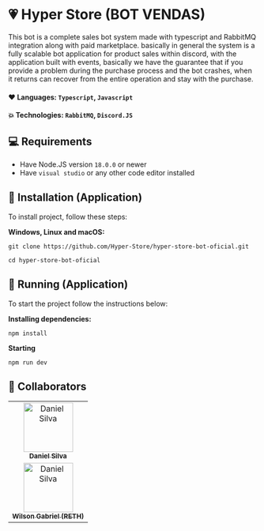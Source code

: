 # 💗 Hyper Store (BOT VENDAS)
This bot is a complete sales bot system made with typescript and RabbitMQ integration along with paid marketplace. basically in general the system is a fully scalable bot application for product sales within discord, with the application built with events, basically we have the guarantee that if you provide a problem during the purchase process and the bot crashes, when it returns can recover from the entire operation and stay with the purchase.

#### **❤️ Languages:** `Typescript`, `Javascript`

#### **💥 Technologies**: `RabbitMQ`, `Discord.JS`

## 💻 Requirements

* Have Node.JS version `18.0.0` or newer
* Have `visual studio` or any other code editor installed

## 🚀 Installation (Application)

To install project, follow these steps:

**Windows, Linux and macOS:**
```
git clone https://github.com/Hyper-Store/hyper-store-bot-oficial.git
```

```
cd hyper-store-bot-oficial
```

## 💾 Running (Application)

To start the project follow the instructions below:

**Installing dependencies:**
```
npm install
```

**Starting**
```
npm run dev
```

## 🤝 Collaborators
<table>
  <tr>
    <td align="center">
      <a href="https://github.com/Daniel-D3V">
        <img src="https://avatars.githubusercontent.com/u/103064271?v=4" width="100px;" alt="Daniel Silva"/><br>
        <sub>
          <b>Daniel Silva</b>
        </sub>
      </a>
    </td>
  </tr>
  <tr>
    <td align="center">
      <a href="https://github.com/rethred">
        <img src="https://avatars.githubusercontent.com/u/92902916?v=4" width="100px;" alt="Daniel Silva"/><br>
        <sub>
          <b>Wilson Gabriel (RETH)</b>
        </sub>
      </a>
    </td>
  </tr>
</table>
